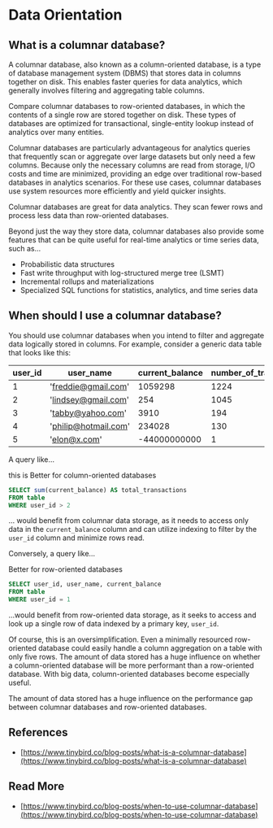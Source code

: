 # Data Orientation

## What is a columnar database?

A columnar database, also known as a column-oriented database, is a type of database management system (DBMS) that stores data in columns together on disk. This enables faster queries for data analytics, which generally involves filtering and aggregating table columns.

Compare columnar databases to row-oriented databases, in which the contents of a single row are stored together on disk. These types of databases are optimized for transactional, single-entity lookup instead of analytics over many entities.

Columnar databases are particularly advantageous for analytics queries that frequently scan or aggregate over large datasets but only need a few columns. Because only the necessary columns are read from storage, I/O costs and time are minimized, providing an edge over traditional row-based databases in analytics scenarios. For these use cases, columnar databases use system resources more efficiently and yield quicker insights.

Columnar databases are great for data analytics. They scan fewer rows and process less data than row-oriented databases.

Beyond just the way they store data, columnar databases also provide some features that can be quite useful for real-time analytics or time series data, such as…

- Probabilistic data structures
- Fast write throughput with log-structured merge tree (LSMT)
- Incremental rollups and materializations
- Specialized SQL functions for statistics, analytics, and time series data

## When should I use a columnar database?

You should use columnar databases when you intend to filter and aggregate data logically stored in columns. For example, consider a generic data table that looks like this:

| user_id | user_name            | current_balance | number_of_transactions |
| ------- | -------------------- | --------------- | ---------------------- |
| 1       | 'freddie@gmail.com'  | 1059298         | 1224                   |
| 2       | 'lindsey@gmail.com'  | 254             | 1045                   |
| 3       | 'tabby@yahoo.com'    | 3910            | 194                    |
| 4       | 'philip@hotmail.com' | 234028          | 130                    |
| 5       | 'elon@x.com'         | -44000000000    | 1                      |

A query like…

this is Better for column-oriented databases

```sql
SELECT sum(current_balance) AS total_transactions
FROM table
WHERE user_id > 2
```

… would benefit from columnar data storage, as it needs to access only data in the `current_balance` column and can utilize indexing to filter by the `user_id` column and minimize rows read.

Conversely, a query like…

Better for row-oriented databases

```sql
SELECT user_id, user_name, current_balance
FROM table
WHERE user_id = 1
```

…would benefit from row-oriented data storage, as it seeks to access and look up a single row of data indexed by a primary key, `user_id`.

Of course, this is an oversimplification. Even a minimally resourced row-oriented database could easily handle a column aggregation on a table with only five rows. The amount of data stored has a huge influence on whether a column-oriented database will be more performant than a row-oriented database. With big data, column-oriented databases become especially useful.

The amount of data stored has a huge influence on the performance gap between columnar databases and row-oriented databases.

## References

- [https://www.tinybird.co/blog-posts/what-is-a-columnar-database](https://www.tinybird.co/blog-posts/what-is-a-columnar-database)

## Read More

- [https://www.tinybird.co/blog-posts/when-to-use-columnar-database](https://www.tinybird.co/blog-posts/when-to-use-columnar-database)
